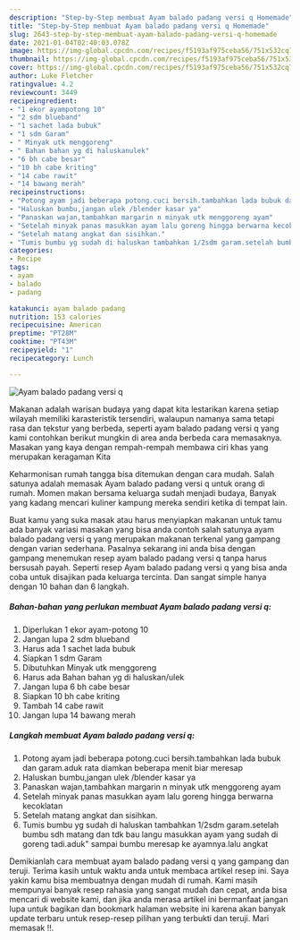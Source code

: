 ```yaml
---
description: "Step-by-Step membuat Ayam balado padang versi q Homemade"
title: "Step-by-Step membuat Ayam balado padang versi q Homemade"
slug: 2643-step-by-step-membuat-ayam-balado-padang-versi-q-homemade
date: 2021-01-04T02:40:03.078Z
image: https://img-global.cpcdn.com/recipes/f5193af975ceba56/751x532cq70/ayam-balado-padang-versi-q-foto-resep-utama.jpg
thumbnail: https://img-global.cpcdn.com/recipes/f5193af975ceba56/751x532cq70/ayam-balado-padang-versi-q-foto-resep-utama.jpg
cover: https://img-global.cpcdn.com/recipes/f5193af975ceba56/751x532cq70/ayam-balado-padang-versi-q-foto-resep-utama.jpg
author: Luke Fletcher
ratingvalue: 4.2
reviewcount: 3449
recipeingredient:
- "1 ekor ayampotong 10"
- "2 sdm blueband"
- "1 sachet lada bubuk"
- "1 sdm Garam"
- " Minyak utk menggoreng"
- " Bahan bahan yg di haluskanulek"
- "6 bh cabe besar"
- "10 bh cabe kriting"
- "14 cabe rawit"
- "14 bawang merah"
recipeinstructions:
- "Potong ayam jadi beberapa potong.cuci bersih.tambahkan lada bubuk dan garam.aduk rata diamkan beberapa menit biar meresap"
- "Haluskan bumbu,jangan ulek /blender kasar ya"
- "Panaskan wajan,tambahkan margarin n minyak utk menggoreng ayam"
- "Setelah minyak panas masukkan ayam lalu goreng hingga berwarna kecoklatan"
- "Setelah matang angkat dan sisihkan."
- "Tumis bumbu yg sudah di haluskan tambahkan 1/2sdm garam.setelah bumbu sdh matang dan tdk bau langu masukkan ayam yang sudah di goreng tadi.aduk&#34; sampai bumbu meresap ke ayamnya.lalu angkat"
categories:
- Recipe
tags:
- ayam
- balado
- padang

katakunci: ayam balado padang 
nutrition: 153 calories
recipecuisine: American
preptime: "PT28M"
cooktime: "PT43M"
recipeyield: "1"
recipecategory: Lunch

---
```



![Ayam balado padang versi q](https://img-global.cpcdn.com/recipes/f5193af975ceba56/751x532cq70/ayam-balado-padang-versi-q-foto-resep-utama.jpg)

Makanan adalah warisan budaya yang dapat kita lestarikan karena setiap wilayah memiliki karasteristik tersendiri, walaupun namanya sama tetapi rasa dan tekstur yang berbeda, seperti ayam balado padang versi q yang kami contohkan berikut mungkin di area anda berbeda cara memasaknya. Masakan yang kaya dengan rempah-rempah membawa ciri khas yang merupakan keragaman Kita



Keharmonisan rumah tangga bisa ditemukan dengan cara mudah. Salah satunya adalah memasak Ayam balado padang versi q untuk orang di rumah. Momen makan bersama keluarga sudah menjadi budaya, Banyak yang kadang mencari kuliner kampung mereka sendiri ketika di tempat lain.

Buat kamu yang suka masak atau harus menyiapkan makanan untuk tamu ada banyak variasi masakan yang bisa anda contoh salah satunya ayam balado padang versi q yang merupakan makanan terkenal yang gampang dengan varian sederhana. Pasalnya sekarang ini anda bisa dengan gampang menemukan resep ayam balado padang versi q tanpa harus bersusah payah.
Seperti resep Ayam balado padang versi q yang bisa anda coba untuk disajikan pada keluarga tercinta. Dan sangat simple hanya dengan 10 bahan dan 6 langkah.


<!--inarticleads1-->

##### Bahan-bahan yang perlukan membuat Ayam balado padang versi q:

1. Diperlukan 1 ekor ayam-potong 10
1. Jangan lupa 2 sdm blueband
1. Harus ada 1 sachet lada bubuk
1. Siapkan 1 sdm Garam
1. Dibutuhkan  Minyak utk menggoreng
1. Harus ada  Bahan bahan yg di haluskan/ulek
1. Jangan lupa 6 bh cabe besar
1. Siapkan 10 bh cabe kriting
1. Tambah 14 cabe rawit
1. Jangan lupa 14 bawang merah




<!--inarticleads2-->

##### Langkah membuat  Ayam balado padang versi q:

1. Potong ayam jadi beberapa potong.cuci bersih.tambahkan lada bubuk dan garam.aduk rata diamkan beberapa menit biar meresap
1. Haluskan bumbu,jangan ulek /blender kasar ya
1. Panaskan wajan,tambahkan margarin n minyak utk menggoreng ayam
1. Setelah minyak panas masukkan ayam lalu goreng hingga berwarna kecoklatan
1. Setelah matang angkat dan sisihkan.
1. Tumis bumbu yg sudah di haluskan tambahkan 1/2sdm garam.setelah bumbu sdh matang dan tdk bau langu masukkan ayam yang sudah di goreng tadi.aduk&#34; sampai bumbu meresap ke ayamnya.lalu angkat




Demikianlah cara membuat ayam balado padang versi q yang gampang dan teruji. Terima kasih untuk waktu anda untuk membaca artikel resep ini. Saya yakin kamu bisa membuatnya dengan mudah di rumah. Kami masih mempunyai banyak resep rahasia yang sangat mudah dan cepat, anda bisa mencari di website kami, dan jika anda merasa artikel ini bermanfaat jangan lupa untuk bagikan dan bookmark halaman website ini karena akan banyak update terbaru untuk resep-resep pilihan yang terbukti dan teruji. Mari memasak !!. 
